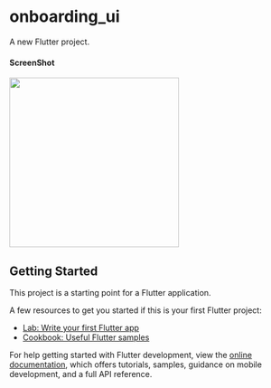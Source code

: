 # onboarding_ui

A new Flutter project.

<h4>ScreenShot</h4>
<img src="https://private-user-images.githubusercontent.com/100718549/380557949-51c4a48e-a556-4e3e-bbe6-fe110fdb1635.gif?jwt=eyJhbGciOiJIUzI1NiIsInR5cCI6IkpXVCJ9.eyJpc3MiOiJnaXRodWIuY29tIiwiYXVkIjoicmF3LmdpdGh1YnVzZXJjb250ZW50LmNvbSIsImtleSI6ImtleTUiLCJleHAiOjE3MzAwODMwMTAsIm5iZiI6MTczMDA4MjcxMCwicGF0aCI6Ii8xMDA3MTg1NDkvMzgwNTU3OTQ5LTUxYzRhNDhlLWE1NTYtNGUzZS1iYmU2LWZlMTEwZmRiMTYzNS5naWY_WC1BbXotQWxnb3JpdGhtPUFXUzQtSE1BQy1TSEEyNTYmWC1BbXotQ3JlZGVudGlhbD1BS0lBVkNPRFlMU0E1M1BRSzRaQSUyRjIwMjQxMDI4JTJGdXMtZWFzdC0xJTJGczMlMkZhd3M0X3JlcXVlc3QmWC1BbXotRGF0ZT0yMDI0MTAyOFQwMjMxNTBaJlgtQW16LUV4cGlyZXM9MzAwJlgtQW16LVNpZ25hdHVyZT1mNDdlOTU2NzE3NDIwODNhMWI4YjhiZThiYzAwZDQ4NjE1ZDAxYjJlN2I4NWMyZWE1ZGVmZTBhNGJhZDcxZjUxJlgtQW16LVNpZ25lZEhlYWRlcnM9aG9zdCJ9.lWz0NqwpkRPHusDQ2R8UWfRZ-uHJ8JhCSri26BFvQXk" height="300">

## Getting Started

This project is a starting point for a Flutter application.

A few resources to get you started if this is your first Flutter project:

- [Lab: Write your first Flutter app](https://docs.flutter.dev/get-started/codelab)
- [Cookbook: Useful Flutter samples](https://docs.flutter.dev/cookbook)

For help getting started with Flutter development, view the
[online documentation](https://docs.flutter.dev/), which offers tutorials,
samples, guidance on mobile development, and a full API reference.
